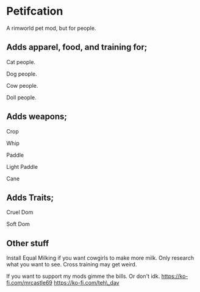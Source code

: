 # Petifcation

A rimworld pet mod, but for people.

## Adds apparel, food, and training for;

Cat people.

Dog people.

Cow people.

Doll people.

## Adds weapons;

Crop

Whip

Paddle

Light Paddle

Cane

## Adds Traits;

Cruel Dom

Soft Dom

## Other stuff

Install Equal Milking if you want cowgirls to make more milk.
Only research what you want to see.
Cross training may get weird.

If you want to support my mods gimme the bills. Or don't idk.
https://ko-fi.com/mrcastle69
https://ko-fi.com/teh\_dav

